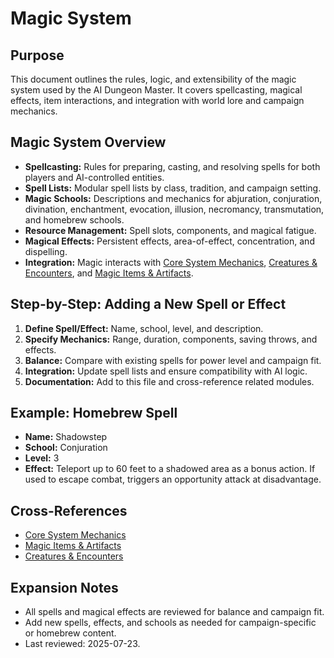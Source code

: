 
# Magic System

## Purpose

This document outlines the rules, logic, and extensibility of the magic system used by the AI Dungeon Master. It covers spellcasting, magical effects, item interactions, and integration with world lore and campaign mechanics.

## Magic System Overview

- **Spellcasting:** Rules for preparing, casting, and resolving spells for both players and AI-controlled entities.
- **Spell Lists:** Modular spell lists by class, tradition, and campaign setting.
- **Magic Schools:** Descriptions and mechanics for abjuration, conjuration, divination, enchantment, evocation, illusion, necromancy, transmutation, and homebrew schools.
- **Resource Management:** Spell slots, components, and magical fatigue.
- **Magical Effects:** Persistent effects, area-of-effect, concentration, and dispelling.
- **Integration:** Magic interacts with [Core System Mechanics](core-system-mechanics.md), [Creatures & Encounters](creatures-encounters.md), and [Magic Items & Artifacts](magic-items-artifacts.md).

## Step-by-Step: Adding a New Spell or Effect

1. **Define Spell/Effect:** Name, school, level, and description.
2. **Specify Mechanics:** Range, duration, components, saving throws, and effects.
3. **Balance:** Compare with existing spells for power level and campaign fit.
4. **Integration:** Update spell lists and ensure compatibility with AI logic.
5. **Documentation:** Add to this file and cross-reference related modules.

## Example: Homebrew Spell

- **Name:** Shadowstep
- **School:** Conjuration
- **Level:** 3
- **Effect:** Teleport up to 60 feet to a shadowed area as a bonus action. If used to escape combat, triggers an opportunity attack at disadvantage.

## Cross-References

- [Core System Mechanics](core-system-mechanics.md)
- [Magic Items & Artifacts](magic-items-artifacts.md)
- [Creatures & Encounters](creatures-encounters.md)

## Expansion Notes

- All spells and magical effects are reviewed for balance and campaign fit.
- Add new spells, effects, and schools as needed for campaign-specific or homebrew content.
- Last reviewed: 2025-07-23.
